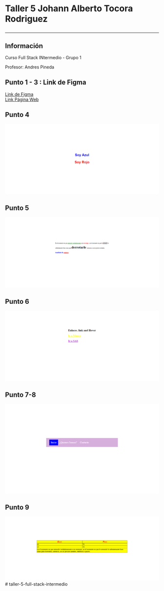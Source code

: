 <h1>Taller 5 Johann Alberto Tocora Rodriguez</>
<hr>

<h2>Información</h2>
<p>Curso Full Stack INtermedio - Grupo 1</p>
<p>Profesor: Andres Pineda </p>

<h2>Punto 1 - 3 : Link de Figma</h2>
<a href="https://www.figma.com/file/xbpUpAfD8b6tO7ClDKRb6d/FullStack-Intermedio?type=design&node-id=2%3A2&mode=design&t=edj4T14b4PlJAfEO-1">Link de Figma</a>
<br>
<a href="https://jtocorarod.github.io/taller-9-full-stack/">Link Página Web </a>

<h2>Punto 4 </h2>
<img 
src="./public/images/punto-4.png" alt="punto-4">

<h2>Punto 5 </h2>
<img 
src="./public/images/punto-5.png" alt="punto-5">

<h2>Punto 6 </h2>
<img 
src="./public/images/punto-6.png" alt="punto-6">

<h2>Punto 7-8 </h2>
<img 
src="./public/images/punto-7-8.png" alt="punto-7-8">

<h2>Punto 9 </h2>
<img 
src="./public/images/punto-9.png" alt="punto-9">
#   t a l l e r - 5 - f u l l - s t a c k - i n t e r m e d i o 
 
 